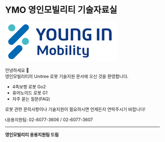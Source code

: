 # YMO 영인모빌리티 기술자료실

![YMO 이미지](/images/ymo.png)

안녕하세요 👋  
영인모빌리티의 Unitree 로봇 기술지원 문서에 오신 것을 환영합니다.

- 4족보행 로봇 Go2
- 휴머노이드 로봇 G1
- 자주 묻는 질문(FAQ)

로봇 관련 문의사항이나 기술지원이 필요하시면 언제든지 연락주시기 바랍니다!  

📞응용지원팀: 02-6077-3606 / 02-6077-3607

---

**영인모빌리티 응용지원팀 드림**